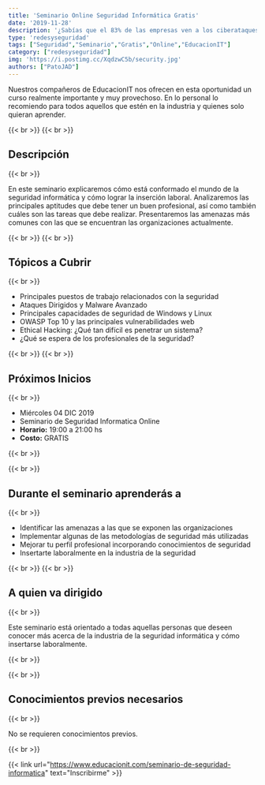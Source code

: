 ```yaml
---
title: 'Seminario Online Seguridad Informática Gratis'
date: '2019-11-28'
description: '¿Sabías que el 83% de las empresas ven a los ciberataques como una de sus tres principales preocupaciones? ¿Y que el 86% de las empresas piensan que hay escasez de conocimientos en ciberseguridad?'
type: 'redesyseguridad'
tags: ["Seguridad","Seminario","Gratis","Online","EducacionIT"]
category: ["redesyseguridad"]
img: 'https://i.postimg.cc/XqdzwC5b/security.jpg'
authors: ["PatoJAD"]
---
```


Nuestros compañeros de EducacionIT nos ofrecen en esta oportunidad un curso realmente importante y muy provechoso. En lo personal lo recomiendo para todos aquellos que estén en la industria y quienes solo quieran aprender.

{{< br >}}
{{< br >}}

## Descripción

{{< br >}}

En este seminario explicaremos cómo está conformado el mundo de la seguridad informática y cómo lograr la inserción laboral. Analizaremos las principales aptitudes que debe tener un buen profesional, así como también cuáles son las tareas que debe realizar. Presentaremos las amenazas más comunes con las que se encuentran las organizaciones actualmente.

{{< br >}}
{{< br >}}

## Tópicos a Cubrir

{{< br >}}

* Principales puestos de trabajo relacionados con la seguridad
* Ataques Dirigidos y Malware Avanzado
* Principales capacidades de seguridad de Windows y Linux
* OWASP Top 10 y las principales vulnerabilidades web
* Ethical Hacking: ¿Qué tan difícil es penetrar un sistema?
* ¿Qué se espera de los profesionales de la seguridad?

{{< br >}}
{{< br >}}

## Próximos Inicios

{{< br >}}

* Miércoles 04 DIC 2019
* Seminario de Seguridad Informatica Online
* **Horario:** 19:00 a 21:00 hs
* **Costo:** GRATIS

{{< br >}}
 
{{< br >}}

## Durante el seminario aprenderás a

{{< br >}}

* Identificar las amenazas a las que se exponen las organizaciones
* Implementar algunas de las metodologías de seguridad más utilizadas
* Mejorar tu perfil profesional incorporando conocimientos de seguridad
* Insertarte laboralmente en la industria de la seguridad

{{< br >}}
{{< br >}}

## A quien va dirigido

{{< br >}}

Este seminario está orientado a todas aquellas personas que deseen conocer más acerca de la industria de la seguridad informática y cómo insertarse laboralmente.

{{< br >}}
 
{{< br >}}

## Conocimientos previos necesarios

{{< br >}}

No se requieren conocimientos previos.

{{< br >}}

{{< link url="https://www.educacionit.com/seminario-de-seguridad-informatica" text="Inscribirme" >}}

